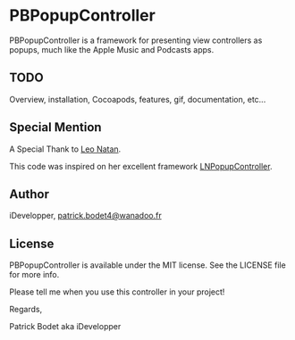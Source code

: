 # PBPopupController
PBPopupController is a framework for presenting view controllers as popups, much like the Apple Music and Podcasts apps.

## TODO

Overview, installation, Cocoapods, features, gif, documentation, etc...

## Special Mention

A Special Thank to [Leo Natan](https://github.com/LeoNatan).

This code was inspired on her excellent framework [LNPopupController](https://github.com/LeoNatan/LNPopupController).

## Author

iDevelopper, patrick.bodet4@wanadoo.fr

## License

PBPopupController is available under the MIT license. See the LICENSE file for more info.

Please tell me when you use this controller in your project!

Regards,

Patrick Bodet aka iDevelopper

